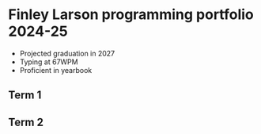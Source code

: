 # Finley Larson programming portfolio 2024-25
* Projected graduation in 2027
* Typing at 67WPM
* Proficient in yearbook

## Term 1

## Term 2
